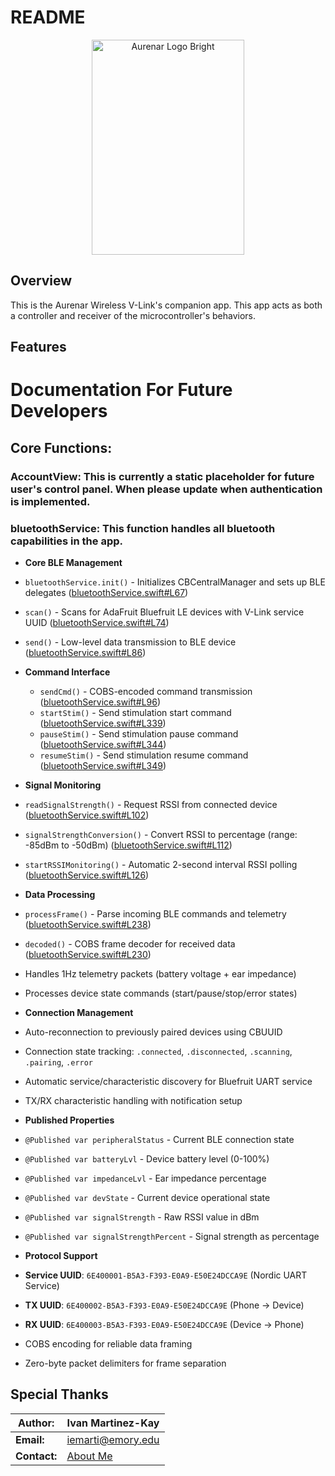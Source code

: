 # README

<p align="center">
 <img width="244" height="344" alt="Aurenar Logo Bright" src="https://github.com/user-attachments/assets/dcc4dfba-73f2-4649-ad2f-7cc867eb3b09" />
</p>

## Overview
This is the Aurenar Wireless V-Link's companion app. This app acts as both a controller and receiver of the microcontroller's behaviors.

## Features

# Documentation For Future Developers
## Core Functions: 
### **AccountView**: This is currently a static placeholder for future user's control panel. When please update when authentication is implemented.
### **bluetoothService**: This function handles all bluetooth capabilities in the app.
- **Core BLE Management**
 - `bluetoothService.init()` - Initializes CBCentralManager and sets up BLE delegates ([bluetoothService.swift#L67](https://github.com/IvanMK518/Firmware-AUR120/blob/main/bluetoothService.swift#L67))
 - `scan()` - Scans for AdaFruit Bluefruit LE devices with V-Link service UUID ([bluetoothService.swift#L74](https://github.com/IvanMK518/Firmware-AUR120/blob/main/bluetoothService.swift#L74))
 - `send()` - Low-level data transmission to BLE device ([bluetoothService.swift#L86](https://github.com/IvanMK518/Firmware-AUR120/blob/main/bluetoothService.swift#L86))

- **Command Interface**
  - `sendCmd()` - COBS-encoded command transmission ([bluetoothService.swift#L96](https://github.com/IvanMK518/Firmware-AUR120/blob/main/bluetoothService.swift#L96))
  - `startStim()` - Send stimulation start command ([bluetoothService.swift#L339](https://github.com/IvanMK518/Firmware-AUR120/blob/main/bluetoothService.swift#L339))
  - `pauseStim()` - Send stimulation pause command ([bluetoothService.swift#L344](https://github.com/IvanMK518/Firmware-AUR120/blob/main/bluetoothService.swift#L344))
  - `resumeStim()` - Send stimulation resume command ([bluetoothService.swift#L349](https://github.com/IvanMK518/Firmware-AUR120/blob/main/bluetoothService.swift#L349))

- **Signal Monitoring**
 - `readSignalStrength()` - Request RSSI from connected device ([bluetoothService.swift#L102](https://github.com/IvanMK518/Firmware-AUR120/blob/main/bluetoothService.swift#L102))
 - `signalStrengthConversion()` - Convert RSSI to percentage (range: -85dBm to -50dBm) ([bluetoothService.swift#L112](https://github.com/IvanMK518/Firmware-AUR120/blob/main/bluetoothService.swift#L112))
 - `startRSSIMonitoring()` - Automatic 2-second interval RSSI polling ([bluetoothService.swift#L126](https://github.com/IvanMK518/Firmware-AUR120/blob/main/bluetoothService.swift#L126))

- **Data Processing**
 - `processFrame()` - Parse incoming BLE commands and telemetry ([bluetoothService.swift#L238](https://github.com/IvanMK518/Firmware-AUR120/blob/main/bluetoothService.swift#L238))
 - `decoded()` - COBS frame decoder for received data ([bluetoothService.swift#L230](https://github.com/IvanMK518/Firmware-AUR120/blob/main/bluetoothService.swift#L230))
 - Handles 1Hz telemetry packets (battery voltage + ear impedance)
 - Processes device state commands (start/pause/stop/error states)

- **Connection Management**
 - Auto-reconnection to previously paired devices using CBUUID
 - Connection state tracking: `.connected`, `.disconnected`, `.scanning`, `.pairing`, `.error`
 - Automatic service/characteristic discovery for Bluefruit UART service
 - TX/RX characteristic handling with notification setup

- **Published Properties**
 - `@Published var peripheralStatus` - Current BLE connection state
 - `@Published var batteryLvl` - Device battery level (0-100%)
 - `@Published var impedanceLvl` - Ear impedance percentage
 - `@Published var devState` - Current device operational state
 - `@Published var signalStrength` - Raw RSSI value in dBm
 - `@Published var signalStrengthPercent` - Signal strength as percentage

- **Protocol Support**
 - **Service UUID**: `6E400001-B5A3-F393-E0A9-E50E24DCCA9E` (Nordic UART Service)
 - **TX UUID**: `6E400002-B5A3-F393-E0A9-E50E24DCCA9E` (Phone → Device)
 - **RX UUID**: `6E400003-B5A3-F393-E0A9-E50E24DCCA9E` (Device → Phone)
 - COBS encoding for reliable data framing
 - Zero-byte packet delimiters for frame separation



## Special Thanks


| **Author:**    | Ivan Martinez-Kay                                              |
|----------------|----------------------------------------------------------------|
| **Email:**     | [iemarti@emory.edu](mailto:iemarti@emory.edu)         |
| **Contact:**   | [About Me](https://ivan-mk-s-website.vercel.app/)             |
